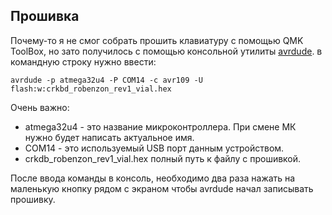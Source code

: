 ## Прошивка

Почему-то я не смог собрать прошить клавиатуру с помощью QMK ToolBox,
но зато получилось с помощью консольной утилиты [avrdude](https://github.com/mariusgreuel/avrdude).
в командную строку нужно ввести:

`аvrdude -p atmega32u4 -P COM14 -c avr109 -U flash:w:crkbd_robenzon_rev1_vial.hex`

Очень важно:

- atmega32u4 - это название микроконтроллера. При смене МК нужно будет написать актуальное имя.
- COM14 - это используемый USB порт данным устройством.
- crkdb_robenzon_rev1_vial.hex полный путь к файлу с прошивкой.

После ввода команды в консоль, необходимо два раза нажать на маленькую кнопку рядом с экраном
чтобы avrdude начал записывать прошивку.
